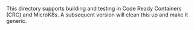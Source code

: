 This directory supports building and testing in Code Ready Containers (CRC) and MicroK8s.
A subsequent version will clean this up and make it generic.